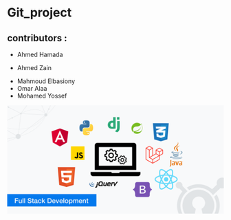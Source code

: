 # Git_project

## contributors :

- Ahmed Hamada
* Ahmed Zain
+ Mahmoud Elbasiony
+ Omar Alaa
+ Mohamed Yossef


![This is an image](full.png)
